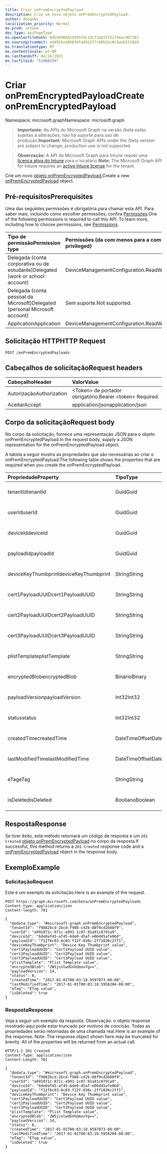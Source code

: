 ```yaml
---
title: Criar onPremEncryptedPayload
description: Crie um novo objeto onPremEncryptedPayload.
author: dougeby
localization_priority: Normal
ms.prod: intune
doc_type: apiPageType
ms.openlocfilehash: 6d59d96b814505f4c19cf3a0257b2744ac907182
ms.sourcegitcommit: ed45b5ce0583dfa4d12f7cb0b3ac0c5aeb2318d4
ms.translationtype: MT
ms.contentlocale: pt-BR
ms.lasthandoff: 04/16/2021
ms.locfileid: "51868259"
---
```

# <a name="create-onpremencryptedpayload"></a><span data-ttu-id="83f83-103">Criar onPremEncryptedPayload</span><span class="sxs-lookup"><span data-stu-id="83f83-103">Create onPremEncryptedPayload</span></span>

<span data-ttu-id="83f83-104">Namespace: microsoft.graph</span><span class="sxs-lookup"><span data-stu-id="83f83-104">Namespace: microsoft.graph</span></span>

> <span data-ttu-id="83f83-105">**Importante:** As APIs do Microsoft Graph na versão /beta estão sujeitas a alterações; não há suporte para uso de produção.</span><span class="sxs-lookup"><span data-stu-id="83f83-105">**Important:** Microsoft Graph APIs under the /beta version are subject to change; production use is not supported.</span></span>

> <span data-ttu-id="83f83-106">**Observação:** A API do Microsoft Graph para Intune requer uma [licença ativa do Intune](https://go.microsoft.com/fwlink/?linkid=839381) para o locatário.</span><span class="sxs-lookup"><span data-stu-id="83f83-106">**Note:** The Microsoft Graph API for Intune requires an [active Intune license](https://go.microsoft.com/fwlink/?linkid=839381) for the tenant.</span></span>

<span data-ttu-id="83f83-107">Crie um novo [objeto onPremEncryptedPayload.](../resources/intune-raimportcerts-onpremencryptedpayload.md)</span><span class="sxs-lookup"><span data-stu-id="83f83-107">Create a new [onPremEncryptedPayload](../resources/intune-raimportcerts-onpremencryptedpayload.md) object.</span></span>

## <a name="prerequisites"></a><span data-ttu-id="83f83-108">Pré-requisitos</span><span class="sxs-lookup"><span data-stu-id="83f83-108">Prerequisites</span></span>
<span data-ttu-id="83f83-p101">Uma das seguintes permissões é obrigatória para chamar esta API. Para saber mais, incluindo como escolher permissões, confira [Permissões](/graph/permissions-reference).</span><span class="sxs-lookup"><span data-stu-id="83f83-p101">One of the following permissions is required to call this API. To learn more, including how to choose permissions, see [Permissions](/graph/permissions-reference).</span></span>

|<span data-ttu-id="83f83-111">Tipo de permissão</span><span class="sxs-lookup"><span data-stu-id="83f83-111">Permission type</span></span>|<span data-ttu-id="83f83-112">Permissões (da com menos para a com mais privilégios)</span><span class="sxs-lookup"><span data-stu-id="83f83-112">Permissions (from least to most privileged)</span></span>|
|:---|:---|
|<span data-ttu-id="83f83-113">Delegada (conta corporativa ou de estudante)</span><span class="sxs-lookup"><span data-stu-id="83f83-113">Delegated (work or school account)</span></span>|<span data-ttu-id="83f83-114">DeviceManagementConfiguration.ReadWrite.All</span><span class="sxs-lookup"><span data-stu-id="83f83-114">DeviceManagementConfiguration.ReadWrite.All</span></span>|
|<span data-ttu-id="83f83-115">Delegada (conta pessoal da Microsoft)</span><span class="sxs-lookup"><span data-stu-id="83f83-115">Delegated (personal Microsoft account)</span></span>|<span data-ttu-id="83f83-116">Sem suporte.</span><span class="sxs-lookup"><span data-stu-id="83f83-116">Not supported.</span></span>|
|<span data-ttu-id="83f83-117">Application</span><span class="sxs-lookup"><span data-stu-id="83f83-117">Application</span></span>|<span data-ttu-id="83f83-118">DeviceManagementConfiguration.ReadWrite.All</span><span class="sxs-lookup"><span data-stu-id="83f83-118">DeviceManagementConfiguration.ReadWrite.All</span></span>|

## <a name="http-request"></a><span data-ttu-id="83f83-119">Solicitação HTTP</span><span class="sxs-lookup"><span data-stu-id="83f83-119">HTTP Request</span></span>
<!-- {
  "blockType": "ignored"
}
-->
``` http
POST /onPremEncryptedPayloads
```

## <a name="request-headers"></a><span data-ttu-id="83f83-120">Cabeçalhos de solicitação</span><span class="sxs-lookup"><span data-stu-id="83f83-120">Request headers</span></span>
|<span data-ttu-id="83f83-121">Cabeçalho</span><span class="sxs-lookup"><span data-stu-id="83f83-121">Header</span></span>|<span data-ttu-id="83f83-122">Valor</span><span class="sxs-lookup"><span data-stu-id="83f83-122">Value</span></span>|
|:---|:---|
|<span data-ttu-id="83f83-123">Autorização</span><span class="sxs-lookup"><span data-stu-id="83f83-123">Authorization</span></span>|<span data-ttu-id="83f83-124">&lt;Token&gt; de portador obrigatório.</span><span class="sxs-lookup"><span data-stu-id="83f83-124">Bearer &lt;token&gt; Required.</span></span>|
|<span data-ttu-id="83f83-125">Aceitar</span><span class="sxs-lookup"><span data-stu-id="83f83-125">Accept</span></span>|<span data-ttu-id="83f83-126">application/json</span><span class="sxs-lookup"><span data-stu-id="83f83-126">application/json</span></span>|

## <a name="request-body"></a><span data-ttu-id="83f83-127">Corpo da solicitação</span><span class="sxs-lookup"><span data-stu-id="83f83-127">Request body</span></span>
<span data-ttu-id="83f83-128">No corpo da solicitação, fornece uma representação JSON para o objeto onPremEncryptedPayload.</span><span class="sxs-lookup"><span data-stu-id="83f83-128">In the request body, supply a JSON representation for the onPremEncryptedPayload object.</span></span>

<span data-ttu-id="83f83-129">A tabela a seguir mostra as propriedades que são necessárias ao criar o onPremEncryptedPayload.</span><span class="sxs-lookup"><span data-stu-id="83f83-129">The following table shows the properties that are required when you create the onPremEncryptedPayload.</span></span>

|<span data-ttu-id="83f83-130">Propriedade</span><span class="sxs-lookup"><span data-stu-id="83f83-130">Property</span></span>|<span data-ttu-id="83f83-131">Tipo</span><span class="sxs-lookup"><span data-stu-id="83f83-131">Type</span></span>|<span data-ttu-id="83f83-132">Descrição</span><span class="sxs-lookup"><span data-stu-id="83f83-132">Description</span></span>|
|:---|:---|:---|
|<span data-ttu-id="83f83-133">tenantId</span><span class="sxs-lookup"><span data-stu-id="83f83-133">tenantId</span></span>|<span data-ttu-id="83f83-134">Guid</span><span class="sxs-lookup"><span data-stu-id="83f83-134">Guid</span></span>|<span data-ttu-id="83f83-135">Ainda não documentado</span><span class="sxs-lookup"><span data-stu-id="83f83-135">Not yet documented</span></span>|
|<span data-ttu-id="83f83-136">userId</span><span class="sxs-lookup"><span data-stu-id="83f83-136">userId</span></span>|<span data-ttu-id="83f83-137">Guid</span><span class="sxs-lookup"><span data-stu-id="83f83-137">Guid</span></span>|<span data-ttu-id="83f83-138">Ainda não documentado</span><span class="sxs-lookup"><span data-stu-id="83f83-138">Not yet documented</span></span>|
|<span data-ttu-id="83f83-139">deviceId</span><span class="sxs-lookup"><span data-stu-id="83f83-139">deviceId</span></span>|<span data-ttu-id="83f83-140">Guid</span><span class="sxs-lookup"><span data-stu-id="83f83-140">Guid</span></span>|<span data-ttu-id="83f83-141">Ainda não documentado</span><span class="sxs-lookup"><span data-stu-id="83f83-141">Not yet documented</span></span>|
|<span data-ttu-id="83f83-142">payloadId</span><span class="sxs-lookup"><span data-stu-id="83f83-142">payloadId</span></span>|<span data-ttu-id="83f83-143">Guid</span><span class="sxs-lookup"><span data-stu-id="83f83-143">Guid</span></span>|<span data-ttu-id="83f83-144">Ainda não documentado</span><span class="sxs-lookup"><span data-stu-id="83f83-144">Not yet documented</span></span>|
|<span data-ttu-id="83f83-145">deviceKeyThumbprint</span><span class="sxs-lookup"><span data-stu-id="83f83-145">deviceKeyThumbprint</span></span>|<span data-ttu-id="83f83-146">String</span><span class="sxs-lookup"><span data-stu-id="83f83-146">String</span></span>|<span data-ttu-id="83f83-147">Ainda não documentado</span><span class="sxs-lookup"><span data-stu-id="83f83-147">Not yet documented</span></span>|
|<span data-ttu-id="83f83-148">cert1PayloadUUID</span><span class="sxs-lookup"><span data-stu-id="83f83-148">cert1PayloadUUID</span></span>|<span data-ttu-id="83f83-149">String</span><span class="sxs-lookup"><span data-stu-id="83f83-149">String</span></span>|<span data-ttu-id="83f83-150">Ainda não documentado</span><span class="sxs-lookup"><span data-stu-id="83f83-150">Not yet documented</span></span>|
|<span data-ttu-id="83f83-151">cert2PayloadUUID</span><span class="sxs-lookup"><span data-stu-id="83f83-151">cert2PayloadUUID</span></span>|<span data-ttu-id="83f83-152">String</span><span class="sxs-lookup"><span data-stu-id="83f83-152">String</span></span>|<span data-ttu-id="83f83-153">Ainda não documentado</span><span class="sxs-lookup"><span data-stu-id="83f83-153">Not yet documented</span></span>|
|<span data-ttu-id="83f83-154">cert3PayloadUUID</span><span class="sxs-lookup"><span data-stu-id="83f83-154">cert3PayloadUUID</span></span>|<span data-ttu-id="83f83-155">String</span><span class="sxs-lookup"><span data-stu-id="83f83-155">String</span></span>|<span data-ttu-id="83f83-156">Ainda não documentado</span><span class="sxs-lookup"><span data-stu-id="83f83-156">Not yet documented</span></span>|
|<span data-ttu-id="83f83-157">plistTemplate</span><span class="sxs-lookup"><span data-stu-id="83f83-157">plistTemplate</span></span>|<span data-ttu-id="83f83-158">String</span><span class="sxs-lookup"><span data-stu-id="83f83-158">String</span></span>|<span data-ttu-id="83f83-159">Ainda não documentado</span><span class="sxs-lookup"><span data-stu-id="83f83-159">Not yet documented</span></span>|
|<span data-ttu-id="83f83-160">encryptedBlob</span><span class="sxs-lookup"><span data-stu-id="83f83-160">encryptedBlob</span></span>|<span data-ttu-id="83f83-161">Binário</span><span class="sxs-lookup"><span data-stu-id="83f83-161">Binary</span></span>|<span data-ttu-id="83f83-162">Ainda não documentado</span><span class="sxs-lookup"><span data-stu-id="83f83-162">Not yet documented</span></span>|
|<span data-ttu-id="83f83-163">payloadVersion</span><span class="sxs-lookup"><span data-stu-id="83f83-163">payloadVersion</span></span>|<span data-ttu-id="83f83-164">Int32</span><span class="sxs-lookup"><span data-stu-id="83f83-164">Int32</span></span>|<span data-ttu-id="83f83-165">Ainda não documentado</span><span class="sxs-lookup"><span data-stu-id="83f83-165">Not yet documented</span></span>|
|<span data-ttu-id="83f83-166">status</span><span class="sxs-lookup"><span data-stu-id="83f83-166">status</span></span>|<span data-ttu-id="83f83-167">Int32</span><span class="sxs-lookup"><span data-stu-id="83f83-167">Int32</span></span>|<span data-ttu-id="83f83-168">Ainda não documentado</span><span class="sxs-lookup"><span data-stu-id="83f83-168">Not yet documented</span></span>|
|<span data-ttu-id="83f83-169">createdTime</span><span class="sxs-lookup"><span data-stu-id="83f83-169">createdTime</span></span>|<span data-ttu-id="83f83-170">DateTimeOffset</span><span class="sxs-lookup"><span data-stu-id="83f83-170">DateTimeOffset</span></span>|<span data-ttu-id="83f83-171">Ainda não documentado</span><span class="sxs-lookup"><span data-stu-id="83f83-171">Not yet documented</span></span>|
|<span data-ttu-id="83f83-172">lastModifiedTime</span><span class="sxs-lookup"><span data-stu-id="83f83-172">lastModifiedTime</span></span>|<span data-ttu-id="83f83-173">DateTimeOffset</span><span class="sxs-lookup"><span data-stu-id="83f83-173">DateTimeOffset</span></span>|<span data-ttu-id="83f83-174">Ainda não documentado</span><span class="sxs-lookup"><span data-stu-id="83f83-174">Not yet documented</span></span>|
|<span data-ttu-id="83f83-175">eTag</span><span class="sxs-lookup"><span data-stu-id="83f83-175">eTag</span></span>|<span data-ttu-id="83f83-176">String</span><span class="sxs-lookup"><span data-stu-id="83f83-176">String</span></span>|<span data-ttu-id="83f83-177">Ainda não documentado</span><span class="sxs-lookup"><span data-stu-id="83f83-177">Not yet documented</span></span>|
|<span data-ttu-id="83f83-178">isDeleted</span><span class="sxs-lookup"><span data-stu-id="83f83-178">isDeleted</span></span>|<span data-ttu-id="83f83-179">Booliano</span><span class="sxs-lookup"><span data-stu-id="83f83-179">Boolean</span></span>|<span data-ttu-id="83f83-180">Ainda não documentado</span><span class="sxs-lookup"><span data-stu-id="83f83-180">Not yet documented</span></span>|



## <a name="response"></a><span data-ttu-id="83f83-181">Resposta</span><span class="sxs-lookup"><span data-stu-id="83f83-181">Response</span></span>
<span data-ttu-id="83f83-182">Se tiver êxito, este método retornará um código de resposta e um `201 Created` [objeto onPremEncryptedPayload](../resources/intune-raimportcerts-onpremencryptedpayload.md) no corpo da resposta.</span><span class="sxs-lookup"><span data-stu-id="83f83-182">If successful, this method returns a `201 Created` response code and a [onPremEncryptedPayload](../resources/intune-raimportcerts-onpremencryptedpayload.md) object in the response body.</span></span>

## <a name="example"></a><span data-ttu-id="83f83-183">Exemplo</span><span class="sxs-lookup"><span data-stu-id="83f83-183">Example</span></span>

### <a name="request"></a><span data-ttu-id="83f83-184">Solicitação</span><span class="sxs-lookup"><span data-stu-id="83f83-184">Request</span></span>
<span data-ttu-id="83f83-185">Este é um exemplo da solicitação.</span><span class="sxs-lookup"><span data-stu-id="83f83-185">Here is an example of the request.</span></span>
``` http
POST https://graph.microsoft.com/beta/onPremEncryptedPayloads
Content-type: application/json
Content-length: 781

{
  "@odata.type": "#microsoft.graph.onPremEncryptedPayload",
  "tenantId": "f9882bcd-2bcd-f988-cd2b-88f9cd2b88f9",
  "userId": "a991071c-071c-a991-1c07-91a91c0791a9",
  "deviceId": "6de0af45-af45-6de0-45af-e06d45afe06d",
  "payloadId": "f12f6c03-6c03-f12f-036c-2ff1036c2ff1",
  "deviceKeyThumbprint": "Device Key Thumbprint value",
  "cert1PayloadUUID": "Cert1Payload UUID value",
  "cert2PayloadUUID": "Cert2Payload UUID value",
  "cert3PayloadUUID": "Cert3Payload UUID value",
  "plistTemplate": "Plist Template value",
  "encryptedBlob": "ZW5jcnlwdGVkQmxvYg==",
  "payloadVersion": 14,
  "status": 6,
  "createdTime": "2017-01-01T00:03:18.9597073-08:00",
  "lastModifiedTime": "2017-01-01T00:03:18.5958204-08:00",
  "eTag": "ETag value",
  "isDeleted": true
}
```

### <a name="response"></a><span data-ttu-id="83f83-186">Resposta</span><span class="sxs-lookup"><span data-stu-id="83f83-186">Response</span></span>
<span data-ttu-id="83f83-p102">Veja a seguir um exemplo da resposta. Observação: o objeto response mostrado aqui pode estar truncado por motivos de concisão. Todas as propriedades serão retornadas de uma chamada real.</span><span class="sxs-lookup"><span data-stu-id="83f83-p102">Here is an example of the response. Note: The response object shown here may be truncated for brevity. All of the properties will be returned from an actual call.</span></span>
``` http
HTTP/1.1 201 Created
Content-Type: application/json
Content-Length: 781

{
  "@odata.type": "#microsoft.graph.onPremEncryptedPayload",
  "tenantId": "f9882bcd-2bcd-f988-cd2b-88f9cd2b88f9",
  "userId": "a991071c-071c-a991-1c07-91a91c0791a9",
  "deviceId": "6de0af45-af45-6de0-45af-e06d45afe06d",
  "payloadId": "f12f6c03-6c03-f12f-036c-2ff1036c2ff1",
  "deviceKeyThumbprint": "Device Key Thumbprint value",
  "cert1PayloadUUID": "Cert1Payload UUID value",
  "cert2PayloadUUID": "Cert2Payload UUID value",
  "cert3PayloadUUID": "Cert3Payload UUID value",
  "plistTemplate": "Plist Template value",
  "encryptedBlob": "ZW5jcnlwdGVkQmxvYg==",
  "payloadVersion": 14,
  "status": 6,
  "createdTime": "2017-01-01T00:03:18.9597073-08:00",
  "lastModifiedTime": "2017-01-01T00:03:18.5958204-08:00",
  "eTag": "ETag value",
  "isDeleted": true
}
```




